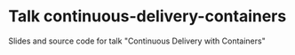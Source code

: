 # Talk continuous-delivery-containers
Slides and source code for talk "Continuous Delivery with Containers"
